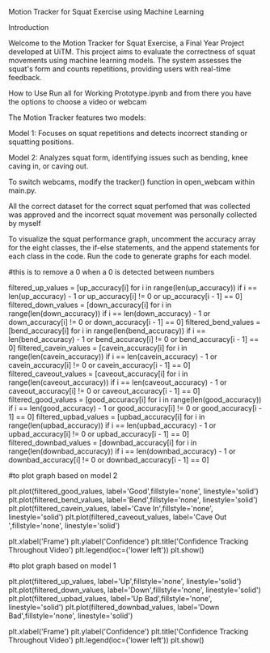 Motion Tracker for Squat Exercise using Machine Learning

Introduction

Welcome to the Motion Tracker for Squat Exercise, a Final Year Project developed at UiTM. This project aims to evaluate the correctness of squat movements using machine learning models. The system assesses the squat's form and counts repetitions, providing users with real-time feedback.


How to Use
Run all for Working Prototype.ipynb and from there you have the options to choose a video or webcam

The Motion Tracker features two models:

Model 1: Focuses on squat repetitions and detects incorrect standing or squatting positions.

Model 2: Analyzes squat form, identifying issues such as bending, knee caving in, or caving out.


To switch webcams, modify the tracker() function in open_webcam within main.py.


All the correct dataset for the correct squat perfomed that was collected was approved and the incorrect squat movement was personally collected by myself


To visualize the squat performance graph, uncomment the accuracy array for the eight classes, the if-else statements, and the append statements for each class in the code. Run the code to generate graphs for each model.

#this is to remove a 0 when a 0 is detected between numbers

filtered_up_values = [up_accuracy[i] for i in range(len(up_accuracy)) if i == len(up_accuracy) - 1 or up_accuracy[i] != 0 or up_accuracy[i - 1] == 0]
filtered_down_values = [down_accuracy[i] for i in range(len(down_accuracy)) if i == len(down_accuracy) - 1 or down_accuracy[i] != 0 or down_accuracy[i - 1] == 0]
filtered_bend_values = [bend_accuracy[i] for i in range(len(bend_accuracy)) if i == len(bend_accuracy) - 1 or bend_accuracy[i] != 0 or bend_accuracy[i - 1] == 0]
filtered_cavein_values = [cavein_accuracy[i] for i in range(len(cavein_accuracy)) if i == len(cavein_accuracy) - 1 or cavein_accuracy[i] != 0 or cavein_accuracy[i - 1] == 0]
filtered_caveout_values = [caveout_accuracy[i] for i in range(len(caveout_accuracy)) if i == len(caveout_accuracy) - 1 or caveout_accuracy[i] != 0 or caveout_accuracy[i - 1] == 0]
filtered_good_values = [good_accuracy[i] for i in range(len(good_accuracy)) if i == len(good_accuracy) - 1 or good_accuracy[i] != 0 or good_accuracy[i - 1] == 0]
filtered_upbad_values = [upbad_accuracy[i] for i in range(len(upbad_accuracy)) if i == len(upbad_accuracy) - 1 or upbad_accuracy[i] != 0 or upbad_accuracy[i - 1] == 0]
filtered_downbad_values = [downbad_accuracy[i] for i in range(len(downbad_accuracy)) if i == len(downbad_accuracy) - 1 or downbad_accuracy[i] != 0 or downbad_accuracy[i - 1] == 0]

#to plot graph based on model 2

plt.plot(filtered_good_values, label='Good',fillstyle='none', linestyle='solid')
plt.plot(filtered_bend_values, label='Bend',fillstyle='none', linestyle='solid')
plt.plot(filtered_cavein_values, label='Cave In',fillstyle='none', linestyle='solid')
plt.plot(filtered_caveout_values, label='Cave Out ',fillstyle='none', linestyle='solid')

plt.xlabel('Frame')
plt.ylabel('Confidence')
plt.title('Confidence Tracking Throughout Video')
plt.legend(loc=('lower left'))
plt.show()

#to plot graph based on model 1

plt.plot(filtered_up_values, label='Up',fillstyle='none', linestyle='solid')
plt.plot(filtered_down_values, label='Down',fillstyle='none', linestyle='solid')
plt.plot(filtered_upbad_values, label='Up Bad',fillstyle='none', linestyle='solid')
plt.plot(filtered_downbad_values, label='Down Bad',fillstyle='none', linestyle='solid')


plt.xlabel('Frame')
plt.ylabel('Confidence')
plt.title('Confidence Tracking Throughout Video')
plt.legend(loc=('lower left'))
plt.show()

